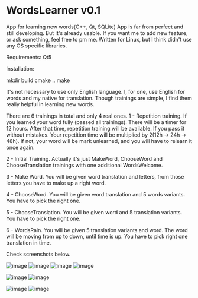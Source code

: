# WordsLearner v0.1
App for learning new words(C++, Qt, SQLite)
App is far from perfect and still developing. But It's already usable. 
If you want me to add new feature, or ask something, feel free to pm me.
Written for Linux, but I think didn't use any OS specific libraries.

Requirements: Qt5

Installation: 

  mkdir build
  cmake ..
  make

It's not necessary to use only English language. I, for one, use English for words and my native for translation.
Though trainings are simple, I find them really helpful in learning new words.

There are 6 trainings in total and only 4 real ones.
1 - Repetition training. If you learned your word fully (passed all trainings). There will be a timer for 12 hours. After that time, repetition training will be available. If you pass it without mistakes. Your repetition time will be multiplied by 2(12h -> 24h -> 48h). If not, your word will be mark unlearned, and you will have to relearn it once again.

2 - Initial Training. Actually it's just MakeWord, ChooseWord and ChooseTranslation trainings with one additional WordsWelcome.

3 - Make Word. You will be given word translation and letters, from those letters you have to make up a right word.

4 - ChooseWord. You will be given word translation and 5 words variants. You have to pick the right one.

5 - ChooseTranslation. You will be given word and 5 translation variants. You have to pick the right one.

6 - WordsRain. You will be given 5 translation variants and word. The word will be moving from up to down, until time is up. You have to pick right one translation in time.

Check screenshots below.

![image](https://user-images.githubusercontent.com/87692555/180742281-bfec48a0-cb7e-4047-af99-0a5bb6975a0d.png)
![image](https://user-images.githubusercontent.com/87692555/180742394-cc9975d8-90a2-40a5-85de-e282a79f13bb.png)
![image](https://user-images.githubusercontent.com/87692555/180742571-4303db37-dfc8-417a-8cac-452c4211aaef.png)
![image](https://user-images.githubusercontent.com/87692555/180742648-e6dc8f3f-7fcb-4a58-8d2a-2504def7326b.png)

![image](https://user-images.githubusercontent.com/87692555/180742791-9e42a225-a9d4-40ff-ba3c-a54c71e82b51.png)
![image](https://user-images.githubusercontent.com/87692555/180742851-196c1a47-11f1-4db3-bc55-01ff6cc25dac.png)

![image](https://user-images.githubusercontent.com/87692555/180743601-a8d9fb22-b502-40d4-b3b8-a762e2d22cb5.png)
![image](https://user-images.githubusercontent.com/87692555/180743787-61d9ccee-587e-4209-9f39-ddb49a03cb58.png)


